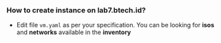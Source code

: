 ### How to create instance on lab7.btech.id? ###

- Edit file `vm.yaml` as per your specification. You can be looking for **isos** and **networks** available in the **inventory** 
